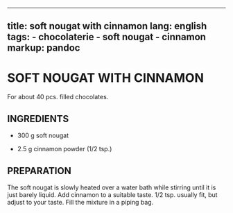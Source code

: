 
---
title: soft nougat with cinnamon
lang: english
tags: 
    - chocolaterie 
    - soft nougat
    - cinnamon
markup: pandoc
---

# SOFT NOUGAT WITH CINNAMON

For about 40 pcs. filled chocolates.

## INGREDIENTS


- 300 g soft nougat

- 2.5 g cinnamon powder (1/2 tsp.)

## PREPARATION

The soft nougat is slowly heated over a water bath while stirring until it is just barely liquid.
Add cinnamon to a suitable taste.
1/2 tsp. usually fit, but adjust to your taste.
Fill the mixture in a piping bag.

